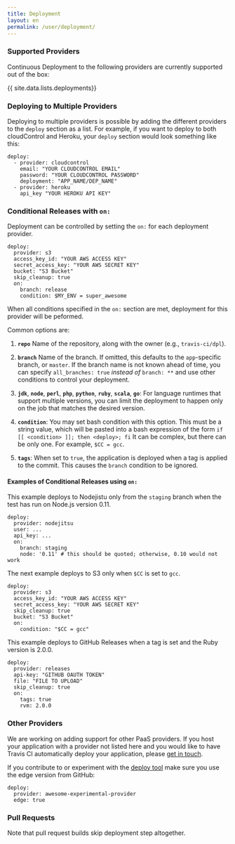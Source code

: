 ```yaml
---
title: Deployment
layout: en
permalink: /user/deployment/
---
```


### Supported Providers

Continuous Deployment to the following providers are currently supported out of the box:

{{ site.data.lists.deployments}}

### Deploying to Multiple Providers

Deploying to multiple providers is possible by adding the different providers
to the `deploy` section as a list. For example, if you want to deploy to both
cloudControl and Heroku, your `deploy` section would look something like this:

    deploy:
      - provider: cloudcontrol
        email: "YOUR CLOUDCONTROL EMAIL"
        password: "YOUR CLOUDCONTROL PASSWORD"
        deployment: "APP_NAME/DEP_NAME"
      - provider: heroku
        api_key "YOUR HEROKU API KEY"

### Conditional Releases with `on:`

Deployment can be controlled by setting the `on:` for each deployment provider.

    deploy:
      provider: s3
      access_key_id: "YOUR AWS ACCESS KEY"
      secret_access_key: "YOUR AWS SECRET KEY"
      bucket: "S3 Bucket"
      skip_cleanup: true
      on:
        branch: release
        condition: $MY_ENV = super_awesome

When all conditions specified in the `on:` section are met, deployment for this
provider will be peformed.

Common options are:

1. **`repo`** Name of the repository, along with the owner (e.g., `travis-ci/dpl`).

1. **`branch`** Name of the branch. If omitted, this defaults to the `app`-specific branch, or `master`. If the branch name is not known ahead of time, you can specify
  `all_branches: true` _instead of_ `branch: **` and use other conditions to control your deployment.

1. **`jdk`**, **`node`**, **`perl`**, **`php`**, **`python`**, **`ruby`**, **`scala`**, **`go`**: For language runtimes that support multiple versions,
  you can limit the deployment to happen only on the job that matches the desired version.

1. **`condition`**: You may set bash condition with this option.
This must be a string value, which will be pasted into a bash expression of the form
`if [[ <condition> ]]; then <deploy>; fi`
It can be complex, but there can be only one. For example, `$CC = gcc`.

1. **`tags`**: When set to `true`, the application is deployed when a tag is applied to the commit. This causes the `branch` condition to be ignored.

#### Examples of Conditional Releases using `on:`

This example deploys to Nodejistu only from the `staging` branch when the test has run on Node.js version 0.11.

    deploy:
      provider: nodejitsu
      user: ...
      api_key: ...
      on:
        branch: staging
        node: '0.11' # this should be quoted; otherwise, 0.10 would not work

The next example deploys to S3 only when `$CC` is set to `gcc`.

    deploy:
      provider: s3
      access_key_id: "YOUR AWS ACCESS KEY"
      secret_access_key: "YOUR AWS SECRET KEY"
      skip_cleanup: true
      bucket: "S3 Bucket"
      on:
        condition: "$CC = gcc"

This example deploys to GitHub Releases when a tag is set and the Ruby version is 2.0.0.

    deploy:
      provider: releases
      api-key: "GITHUB OAUTH TOKEN"
      file: "FILE TO UPLOAD"
      skip_cleanup: true
      on:
        tags: true
        rvm: 2.0.0

### Other Providers

We are working on adding support for other PaaS providers. If you host your application with a provider not listed here and you would like to have Travis CI automatically deploy your application, please [get in touch](mailto:support@travis-ci.com).

If you contribute to or experiment with the [deploy tool](https://github.com/travis-ci/dpl) make sure you use the edge version from GitHub:

    deploy:
      provider: awesome-experimental-provider
      edge: true

### Pull Requests

Note that pull request builds skip deployment step altogether.
